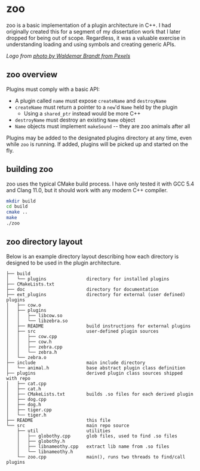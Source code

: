 # zoo

zoo is a basic implementation of a plugin architecture in C++. I had
originally created this for a segment of my dissertation work that I
later dropped for being out of scope. Regardless, it was a valuable
exercise in understanding loading and using symbols and creating generic
APIs.

*Logo from [photo by Waldemar Brandt from
Pexels](https://www.pexels.com/@wb2008?utm_content=attributionCopyText&utm_medium=referral&utm_source=pexels)*

## zoo overview

Plugins must comply with a basic API:

  - A plugin called `name` must expose `createName` and `destroyName`
  - `createName` must return a pointer to a `new`'d `Name` held by the
    plugin
      - Using a `shared_ptr` instead would be more C++
  - `destroyName` must destroy an existing `Name` object
  - `Name` objects must implement `makeSound` -- they are zoo animals
    after all

Plugins may be added to the designated plugins directory at any time,
even while `zoo` is running. If added, plugins will be picked up and
started on the fly.

## building zoo

zoo uses the typical CMake build process. I have only tested it with GCC
5.4 and Clang 11.0, but it should work with any modern C++ compiler.

``` bash
mkdir build
cd build
cmake ..
make
./zoo
```

## zoo directory layout

Below is an example directory layout describing how each directory is
designed to be used in the plugin architecture.

    ├── build
    │   └── plugins               directory for installed plugins
    ├── CMakeLists.txt
    ├── doc                       directory for documentation
    ├── ext_plugins               directory for external (user defined) plugins
    │   ├── cow.o
    │   ├── plugins
    │   │   ├── libcow.so
    │   │   └── libzebra.so
    │   ├── README                build instructions for external plugins
    │   ├── src                   user-defined plugin sources
    │   │   ├── cow.cpp
    │   │   ├── cow.h
    │   │   ├── zebra.cpp
    │   │   └── zebra.h
    │   └── zebra.o
    ├── include                   main include directory
    │   └── animal.h              base abstract plugin class definition
    ├── plugins                   derived plugin class sources shipped with repo
    │   ├── cat.cpp
    │   ├── cat.h
    │   ├── CMakeLists.txt        builds .so files for each derived plugin
    │   ├── dog.cpp
    │   ├── dog.h
    │   ├── tiger.cpp
    │   └── tiger.h
    ├── README                    this file
    └── src                       main repo source
        ├── util                  utilities
        │   ├── globothy.cpp      glob files, used to find .so files
        │   ├── globothy.h
        │   ├── libnameothy.cpp   extract lib name from .so files
        │   └── libnameothy.h
        └── zoo.cpp               main(), runs two threads to find/call plugins

